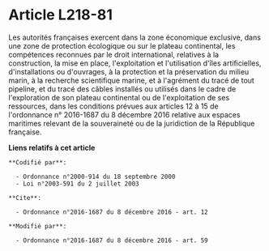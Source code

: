 # Article L218-81

Les autorités françaises exercent dans la zone économique exclusive, dans une zone de protection écologique ou sur le plateau
continental, les compétences reconnues par le droit international, relatives à la construction, la mise en place,
l'exploitation et l'utilisation d'îles artificielles, d'installations ou d'ouvrages, à la protection et la préservation du
milieu marin, à la recherche scientifique marine, et à l'agrément du tracé de tout pipeline, et du tracé des câbles installés
ou utilisés dans le cadre de l'exploration de son plateau continental ou de l'exploitation de ses ressources, dans les
conditions prévues aux articles 12 à 15 de l'ordonnance n° 2016-1687 du 8 décembre 2016 relative aux espaces maritimes
relevant de la souveraineté ou de la juridiction de la République française.

**Liens relatifs à cet article**

	**Codifié par**:

	  - Ordonnance n°2000-914 du 18 septembre 2000
	  - Loi n°2003-591 du 2 juillet 2003

	**Cite**:

	  - Ordonnance n°2016-1687 du 8 décembre 2016 - art. 12

	**Modifié par**:

	  - Ordonnance n°2016-1687 du 8 décembre 2016 - art. 59
